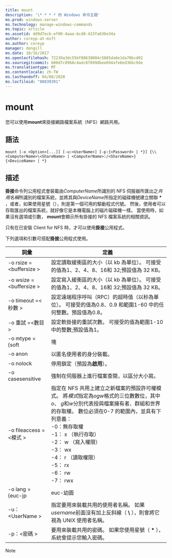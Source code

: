```yaml
---
title: mount
description: '\* * * * 的 Windows 命令主題'
ms.prod: windows-server
ms.technology: manage-windows-commands
ms.topic: article
ms.assetid: dd9d7ecb-ef00-4aaa-bcd0-423fa636e34a
author: coreyp-at-msft
ms.author: coreyp
manager: dongill
ms.date: 10/16/2017
ms.openlocfilehash: 72239a3dc55bf88638004c5885da6e1da70bcd02
ms.sourcegitcommit: b00d7c8968c4adc8f699dbee694afe6ed36bc9de
ms.translationtype: MT
ms.contentlocale: zh-TW
ms.lasthandoff: 04/08/2020
ms.locfileid: "80839391"
---
```

# <a name="mount"></a>mount



您可以使用**mount**來掛接網路檔案系統（NFS）網路共用。

## <a name="syntax"></a>語法

```
mount [-o <Option>[...]] [-u:<UserName>] [-p:{<Password> | *}] {\\<ComputerName>\<ShareName> | <ComputerName>:/<ShareName>} {<DeviceName> | *}
```

## <a name="description"></a>描述

**掛接**命令列公用程式會裝載由*ComputerName*所識別的 NFS 伺服器所匯出之*共用名稱*所識別的檔案系統，並將其與*DeviceName*所指定的磁碟機號建立關聯 **&#42;** ，或者，如果使用星號（），則是第一個可用的驅動程式代號。 然後，使用者可以存取匯出的檔案系統，就好像它是本機電腦上的磁片磁碟機一樣。 當使用時，如果沒有選項或引數， **mount**會顯示所有掛接的 NFS 檔案系統的相關資訊。

只有在已安裝 Client for NFS 時，才可以使用**掛接**公用程式。

下列選項和引數可搭配**掛接**公用程式使用。


|          詞彙          |                                                                                                                                                                                                                                                定義                                                                                                                                                                                                                                                |
|------------------------|----------------------------------------------------------------------------------------------------------------------------------------------------------------------------------------------------------------------------------------------------------------------------------------------------------------------------------------------------------------------------------------------------------------------------------------------------------------------------------------------------------|
| -o rsize =\<buffersize > |                                                                                                                                                                                            設定讀取緩衝區的大小（以 kb 為單位）。 可接受的值為1、2、4、8、16和 32;預設值為 32 KB。                                                                                                                                                                                            |
| -o wsize =\<buffersize > |                                                                                                                                                                                           設定寫入緩衝區的大小（以 kb 為單位）。 可接受的值為1、2、4、8、16和 32;預設值為 32 KB。                                                                                                                                                                                            |
| -o timeout =\<秒數 >  |                                                                                                                                                                       設定遠端程序呼叫（RPC）的超時值（以秒為單位）。 可接受的值為0.8、0.9 和範圍1-60 中的任何整數。預設值為0.8。                                                                                                                                                                       |
|   -o 重試 =\<數目 >   |                                                                                                                                                                                             設定軟掛接的重試次數。 可接受的值為範圍1-10 中的整數;預設值為1。                                                                                                                                                                                             |
|     -o mtype = {soft     |                                                                                                                                                                                                                                                  塊                                                                                                                                                                                                                                                   |
|        -o anon         |                                                                                                                                                                                                                                       以匿名使用者的身分裝載。                                                                                                                                                                                                                                       |
|       -o nolock        |                                                                                                                                                                                                                                停用鎖定（預設為**啟用**）。                                                                                                                                                                                                                                |
|    -o casesensitive    |                                                                                                                                                                                                                         強制在伺服器上進行檔案查閱，以區分大小寫。                                                                                                                                                                                                                          |
| -o fileaccess =\<模式 >  | 指定在 NFS 共用上建立之新檔案的預設許可權模式。 將*模式*指定為*ogw*格式的三位數數位，其中*o*、 *g*和*w*分別代表授與檔案擁有者、群組和世界的存取權。 數位必須在0-7 的範圍內，並具有下列意義：</br>-0：無存取權</br>-1： x （執行存取）</br>-2： w （寫入權限）</br>-3： wx</br>-4： r （讀取權限）</br>-5： rx</br>-6： rw</br>-7： rwx |
|    -o lang = {euc-jp     |                                                                                                                                                                                                                                                  euc-幼圓                                                                                                                                                                                                                                                  |
|     -u：\<UserName >     |                                                                                                                                                                             指定要用來裝載共用的使用者名稱。 如果*username*前面沒有加上反斜線（ **\\** ），則會將它視為 UNIX 使用者名稱。                                                                                                                                                                             |
|     -p：\<密碼 >     |                                                                                                                                                                                          要用來裝載共用的密碼。 如果您使用星號（ **&#42;** ），系統會提示您輸入密碼。                                                                                                                                                                                          |

> [!NOTE]
